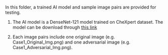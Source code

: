 In this folder, a trained AI model and sample image pairs are provided for testing. 

1. The AI model is a DenseNet-121 model trained on CheXpert dataset. The model can be download through [this link](https://drive.google.com/drive/folders/1MDjrsAOF-HSQSpUHXmgOzyaY6aC87D7-?usp=sharing)

2. Each image pairs include one original image (e.g. Case1_Original_Img.png) and one adversarial image (e.g. Case1_Adversarial_Img.png).
